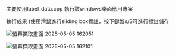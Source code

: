 主要使用label_data.cpp 執行該windows桌面應用專案 

執行成果 (使用滑鼠進行sliding box標註，按下鍵盤s/S可進行標註儲存

![螢幕擷取畫面 2025-05-05 162051](https://github.com/user-attachments/assets/9bf6562f-ea74-47d5-b6df-38dc2973c724)

![螢幕擷取畫面 2025-05-05 162101](https://github.com/user-attachments/assets/0846c776-7e67-41c3-b0d4-d0285b8638ba)
